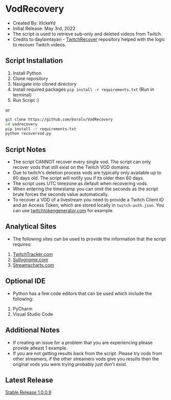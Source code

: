 # VodRecovery

* Created By: ItIckeYd
* Initial Release: May 3rd, 2022
* The script is used to retrieve sub-only and deleted videos from Twitch.
* Credits to daylamtayari - [TwitchRecover](https://github.com/TwitchRecover/TwitchRecover) repository helped with the logic to recover Twitch videos.

## Script Installation

1. Install Python
2. Clone repository
3. Navigate into cloned directory
4. Install required packages ``` pip install -r requirements.txt ``` (Run in terminal)
5. Run Script :)

or

```bash
git clone https://github.com/boralv/VodRecovery
cd vodrecovery
pip install -r requirements.txt
python recovervod.py
```

## Script Notes

* The script CANNOT recover every single vod. The script can only recover vods that still exist on the Twitch VOD domains.
* Due to twitch's deletion process vods are typically only available up to 60 days old. The script will notify you if its older then 60 days.
* The script uses UTC timezone as default when recovering vods.
* When entering the timestamp you can omit the seconds as the script brute forces the seconds value automatically.
* To recover a VOD of a livestream you need to provide a Twitch Client ID and an Access Token, which are stored locally in `twitch-auth.json`. You can use [twitchtokengenerator.com](https://twitchtokengenerator.com) for example.

## Analytical Sites

* The following sites can be used to provide the information that the script requires:

1. [TwitchTracker.com](https://twitchtracker.com/)
2. [Sullygnome.com](https://sullygnome.com/)
3. [Streamscharts.com](https://streamscharts.com/)

## Optional IDE

* Python has a few code editors that can be used which include the following:

1. PyCharm
2. Visual Studio Code

## Additional Notes

* If creating an issue for a problem that you are experiencing please provide atleast 1 example.
* If you are not getting results back from the script. Please try vods from other streamers, if the other streamers vods give you results then the original vods you were trying probably just don't exist.

## Latest Release

[Stable Release 1.0.0.9](https://github.com/ItIckeYd/VodRecovery/releases/tag/1.0.0.9)
